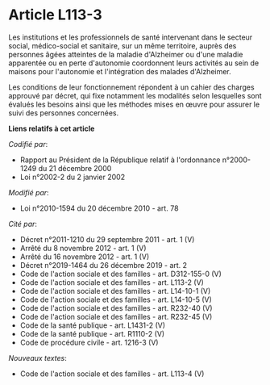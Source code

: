 # Article L113-3

Les institutions et les professionnels de santé intervenant dans le secteur social, médico-social et sanitaire, sur un même
territoire, auprès des personnes âgées atteintes de la maladie d'Alzheimer ou d'une maladie apparentée ou en perte
d'autonomie coordonnent leurs activités au sein de maisons pour l'autonomie et l'intégration des malades d'Alzheimer. 

Les conditions de leur fonctionnement répondent à un cahier des charges approuvé par décret, qui fixe notamment les modalités
selon lesquelles sont évalués les besoins ainsi que les méthodes mises en œuvre pour assurer le suivi des personnes
concernées.

**Liens relatifs à cet article**

_Codifié par_:

  - Rapport au Président de la République relatif à l'ordonnance n°2000-1249 du 21 décembre 2000
  - Loi n°2002-2 du 2 janvier 2002

_Modifié par_:

  - Loi n°2010-1594 du 20 décembre 2010 - art. 78

_Cité par_:

  - Décret n°2011-1210 du 29 septembre 2011 - art. 1 (V)
  - Arrêté du 8 novembre 2012 - art. 1 (V)
  - Arrêté du 16 novembre 2012 - art. 1 (V)
  - Décret n°2019-1464 du 26 décembre 2019 - art. 2
  - Code de l'action sociale et des familles - art. D312-155-0 (V)
  - Code de l'action sociale et des familles - art. L113-2 (V)
  - Code de l'action sociale et des familles - art. L14-10-1 (V)
  - Code de l'action sociale et des familles - art. L14-10-5 (V)
  - Code de l'action sociale et des familles - art. R232-40 (V)
  - Code de l'action sociale et des familles - art. R232-45 (V)
  - Code de la santé publique - art. L1431-2 (V)
  - Code de la santé publique - art. R1110-2 (V)
  - Code de procédure civile - art. 1216-3 (V)

_Nouveaux textes_:

  - Code de l'action sociale et des familles - art. L113-4 (V)
